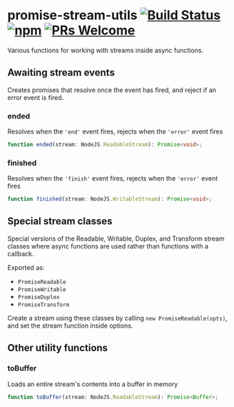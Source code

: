 # promise-stream-utils [![Build Status](https://img.shields.io/travis/com/NotWoods/promise-stream-utils.svg)](https://travis-ci.com/NotWoods/promise-stream-utils) [![npm](https://img.shields.io/npm/v/promise-stream-utils.svg)](https://www.npmjs.com/package/promise-stream-utils) [![PRs Welcome](https://img.shields.io/badge/PRs-welcome-brightgreen.svg)](http://makeapullrequest.com)

Various functions for working with streams inside async functions.

## Awaiting stream events

Creates promises that resolve once the event has fired, and reject if an error
event is fired.

### ended

Resolves when the `'end'` event fires, rejects when the `'error'` event fires

```ts
function ended(stream: NodeJS.ReadableStream): Promise<void>;
```

### finished

Resolves when the `'finish'` event fires, rejects when the `'error'` event fires

```ts
function finished(stream: NodeJS.WritableStream): Promise<void>;
```

## Special stream classes

Special versions of the Readable, Writable, Duplex, and Transform stream classes
where async functions are used rather than functions with a callback.

Exported as:

-   `PromiseReadable`
-   `PromiseWritable`
-   `PromiseDuplex`
-   `PromiseTransform`

Create a stream using these classes by calling `new PromiseReadable(opts)`, and
set the stream function inside options.

## Other utility functions

### toBuffer

Loads an entire stream's contents into a buffer in memory

```ts
function toBuffer(stream: NodeJS.ReadableStream): Promise<Buffer>;
```

